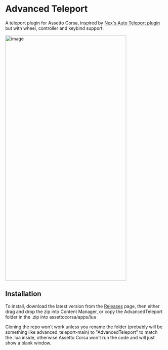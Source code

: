 # Advanced Teleport

A teleport plugin for Assetto Corsa, inspired by [Nex's Auto Teleport plugin](https://github.com/NexxonOfficial/ac-auto-teleport) but with wheel, controller and keybind support.

<img width="382" height="775" alt="image" src="https://github.com/user-attachments/assets/6aa26c63-fa10-4872-bc67-cebd7698891e" />

## Installation

To install, download the latest version from the [Releases](https://github.com/regen45t/advanced_teleport/releases) page, then either drag and drop the zip into Content Manager, or copy the AdvancedTeleport folder in the .zip into assettocorsa/apps/lua

Cloning the repo won't work unless you rename the folder (probably will be something like advanced_teleport-main) to "AdvancedTeleport" to match the .lua inside, otherwise Assetto Corsa won't run the code and will just show a blank window.
